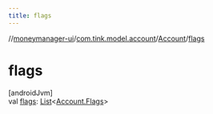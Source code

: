 ```yaml
---
title: flags
---
```

//[moneymanager-ui](../../../index.html)/[com.tink.model.account](../index.html)/[Account](index.html)/[flags](flags.html)



# flags



[androidJvm]\
val [flags](flags.html): [List](https://kotlinlang.org/api/latest/jvm/stdlib/kotlin.collections/-list/index.html)&lt;[Account.Flags](-flags/index.html)&gt;




